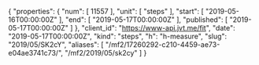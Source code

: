 {
  "properties": {
    "num": [
      11557
    ],
    "unit": [
      "steps"
    ],
    "start": [
      "2019-05-16T00:00:00Z"
    ],
    "end": [
      "2019-05-17T00:00:00Z"
    ],
    "published": [
      "2019-05-17T00:00:00Z"
    ]
  },
  "client_id": "https://www-api.jvt.me/fit",
  "date": "2019-05-17T00:00:00Z",
  "kind": "steps",
  "h": "h-measure",
  "slug": "2019/05/SK2cY",
  "aliases": [
    "/mf2/17260292-c210-4459-ae73-e04ae3741c73/",
    "/mf2/2019/05/sk2cy"
  ]
}
